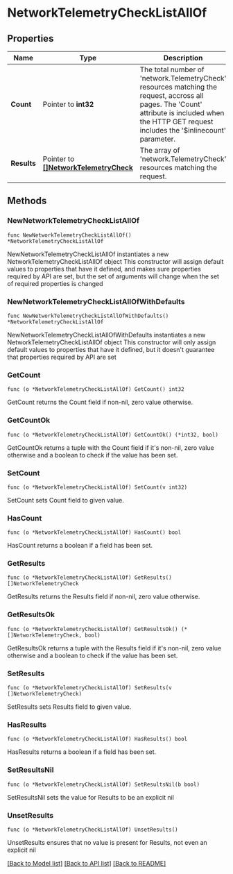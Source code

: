 # NetworkTelemetryCheckListAllOf

## Properties

Name | Type | Description | Notes
------------ | ------------- | ------------- | -------------
**Count** | Pointer to **int32** | The total number of &#39;network.TelemetryCheck&#39; resources matching the request, accross all pages. The &#39;Count&#39; attribute is included when the HTTP GET request includes the &#39;$inlinecount&#39; parameter. | [optional] 
**Results** | Pointer to [**[]NetworkTelemetryCheck**](NetworkTelemetryCheck.md) | The array of &#39;network.TelemetryCheck&#39; resources matching the request. | [optional] 

## Methods

### NewNetworkTelemetryCheckListAllOf

`func NewNetworkTelemetryCheckListAllOf() *NetworkTelemetryCheckListAllOf`

NewNetworkTelemetryCheckListAllOf instantiates a new NetworkTelemetryCheckListAllOf object
This constructor will assign default values to properties that have it defined,
and makes sure properties required by API are set, but the set of arguments
will change when the set of required properties is changed

### NewNetworkTelemetryCheckListAllOfWithDefaults

`func NewNetworkTelemetryCheckListAllOfWithDefaults() *NetworkTelemetryCheckListAllOf`

NewNetworkTelemetryCheckListAllOfWithDefaults instantiates a new NetworkTelemetryCheckListAllOf object
This constructor will only assign default values to properties that have it defined,
but it doesn't guarantee that properties required by API are set

### GetCount

`func (o *NetworkTelemetryCheckListAllOf) GetCount() int32`

GetCount returns the Count field if non-nil, zero value otherwise.

### GetCountOk

`func (o *NetworkTelemetryCheckListAllOf) GetCountOk() (*int32, bool)`

GetCountOk returns a tuple with the Count field if it's non-nil, zero value otherwise
and a boolean to check if the value has been set.

### SetCount

`func (o *NetworkTelemetryCheckListAllOf) SetCount(v int32)`

SetCount sets Count field to given value.

### HasCount

`func (o *NetworkTelemetryCheckListAllOf) HasCount() bool`

HasCount returns a boolean if a field has been set.

### GetResults

`func (o *NetworkTelemetryCheckListAllOf) GetResults() []NetworkTelemetryCheck`

GetResults returns the Results field if non-nil, zero value otherwise.

### GetResultsOk

`func (o *NetworkTelemetryCheckListAllOf) GetResultsOk() (*[]NetworkTelemetryCheck, bool)`

GetResultsOk returns a tuple with the Results field if it's non-nil, zero value otherwise
and a boolean to check if the value has been set.

### SetResults

`func (o *NetworkTelemetryCheckListAllOf) SetResults(v []NetworkTelemetryCheck)`

SetResults sets Results field to given value.

### HasResults

`func (o *NetworkTelemetryCheckListAllOf) HasResults() bool`

HasResults returns a boolean if a field has been set.

### SetResultsNil

`func (o *NetworkTelemetryCheckListAllOf) SetResultsNil(b bool)`

 SetResultsNil sets the value for Results to be an explicit nil

### UnsetResults
`func (o *NetworkTelemetryCheckListAllOf) UnsetResults()`

UnsetResults ensures that no value is present for Results, not even an explicit nil

[[Back to Model list]](../README.md#documentation-for-models) [[Back to API list]](../README.md#documentation-for-api-endpoints) [[Back to README]](../README.md)


